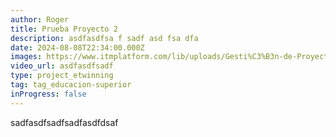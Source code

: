 ```yaml
---
author: Roger
title: Prueba Proyecto 2
description: asdfasdfsa f sadf asd fsa dfa
date: 2024-08-08T22:34:00.000Z
images: https://www.itmplatform.com/lib/uploads/Gesti%C3%B3n-de-Proyectos-5-Requisitos-del-%C3%89xito-300x199.png
video_url: asdfasdfsadf
type: project_etwinning
tag: tag_educacion-superior
inProgress: false
---
```


sadfasdfsadfsadfasdfdsaf
